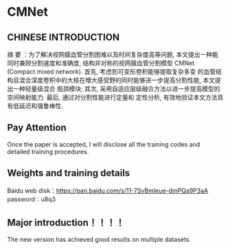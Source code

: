 # CMNet
## CHINESE INTRODUCTION
摘  要 ：为了解决视网膜血管分割困难以及时间复杂度高等问题, 本文提出一种能同时兼顾分割速度和准确度,
结构非对称的视网膜血管分割模型 CMNet (Compact mixed network). 首先, 考虑到可变形卷积能够提取复杂多变
的血管结构且混合深度卷积中的大核在增大感受野的同时能够进一步提高分割性能, 本文提出一种轻量级混合
瓶颈模块; 其次, 采用自适应层级融合方法以进一步提高模型的空间映射能力. 最后, 通过对分割性能进行定量和
定性分析, 有效地验证本文方法具有低延迟和强鲁棒性.


## Pay Attention
Once the paper is accepted, I will disclose all the training codes and detailed training procedures.

## Weights and training details
Baidu web disk：https://pan.baidu.com/s/11-7SyBmIeue-dmPQa9P3aA  
password：u8q3

## Major introduction！！！！
The new version has achieved good results on multiple datasets.
